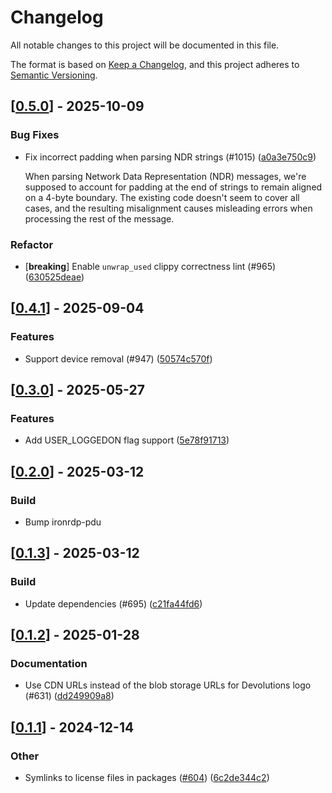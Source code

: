 # Changelog

All notable changes to this project will be documented in this file.

The format is based on [Keep a Changelog](https://keepachangelog.com/en/1.0.0/),
and this project adheres to [Semantic Versioning](https://semver.org/spec/v2.0.0.html).


## [[0.5.0](https://github.com/Devolutions/IronRDP/compare/ironrdp-rdpdr-v0.4.1...ironrdp-rdpdr-v0.5.0)] - 2025-10-09

### <!-- 4 -->Bug Fixes

- Fix incorrect padding when parsing NDR strings (#1015) ([a0a3e750c9](https://github.com/Devolutions/IronRDP/commit/a0a3e750c9e4ee9c73b957fbcb26dbc59e57d07d)) 

  When parsing Network Data Representation (NDR) messages, we're supposed
  to account for padding at the end of strings to remain aligned on a
  4-byte boundary. The existing code doesn't seem to cover all cases, and
  the resulting misalignment causes misleading errors when processing the
  rest of the message.

### Refactor

- [**breaking**] Enable `unwrap_used` clippy correctness lint (#965) ([630525deae](https://github.com/Devolutions/IronRDP/commit/630525deae92f39bfed53248ab0fec0e71249322)) 



## [[0.4.1](https://github.com/Devolutions/IronRDP/compare/ironrdp-rdpdr-v0.4.0...ironrdp-rdpdr-v0.4.1)] - 2025-09-04

### <!-- 1 -->Features

- Support device removal (#947) ([50574c570f](https://github.com/Devolutions/IronRDP/commit/50574c570f6e44d264153337e5f87a5313f190e6)) 

## [[0.3.0](https://github.com/Devolutions/IronRDP/compare/ironrdp-rdpdr-v0.2.0...ironrdp-rdpdr-v0.3.0)] - 2025-05-27

### <!-- 1 -->Features

- Add USER_LOGGEDON flag support ([5e78f91713](https://github.com/Devolutions/IronRDP/commit/5e78f917132a174bdd5d8711beb1744de1bd265a)) 


## [[0.2.0](https://github.com/Devolutions/IronRDP/compare/ironrdp-rdpdr-v0.1.3...ironrdp-rdpdr-v0.2.0)] - 2025-03-12

### <!-- 7 -->Build

- Bump ironrdp-pdu


## [[0.1.3](https://github.com/Devolutions/IronRDP/compare/ironrdp-rdpdr-v0.1.2...ironrdp-rdpdr-v0.1.3)] - 2025-03-12

### <!-- 7 -->Build

- Update dependencies (#695) ([c21fa44fd6](https://github.com/Devolutions/IronRDP/commit/c21fa44fd6f3c6a6b74788ff68e83133c1314caa)) 


## [[0.1.2](https://github.com/Devolutions/IronRDP/compare/ironrdp-rdpdr-v0.1.1...ironrdp-rdpdr-v0.1.2)] - 2025-01-28

### <!-- 6 -->Documentation

- Use CDN URLs instead of the blob storage URLs for Devolutions logo (#631) ([dd249909a8](https://github.com/Devolutions/IronRDP/commit/dd249909a894004d4f728d30b3a4aa77a0f8193b)) 



## [[0.1.1](https://github.com/Devolutions/IronRDP/compare/ironrdp-rdpdr-v0.1.0...ironrdp-rdpdr-v0.1.1)] - 2024-12-14

### Other

- Symlinks to license files in packages ([#604](https://github.com/Devolutions/IronRDP/pull/604)) ([6c2de344c2](https://github.com/Devolutions/IronRDP/commit/6c2de344c2dd93ce9621834e0497ed7c3bfaf91a)) 
